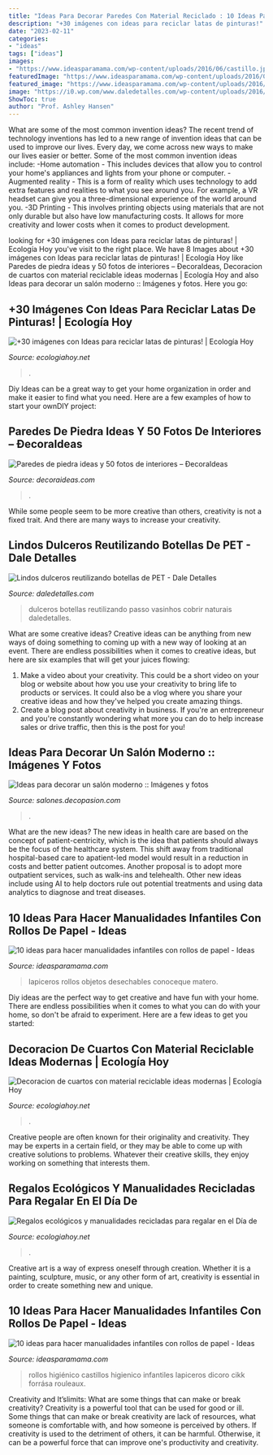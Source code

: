 ```yaml
---
title: "Ideas Para Decorar Paredes Con Material Reciclado : 10 Ideas Para Hacer Manualidades Infantiles Con Rollos De Papel"
description: "+30 imágenes con ideas para reciclar latas de pinturas!"
date: "2023-02-11"
categories:
- "ideas"
tags: ["ideas"]
images:
- "https://www.ideasparamama.com/wp-content/uploads/2016/06/castillo.jpg"
featuredImage: "https://www.ideasparamama.com/wp-content/uploads/2016/06/castillo.jpg"
featured_image: "https://www.ideasparamama.com/wp-content/uploads/2016/06/lapiceros.jpg"
image: "https://i0.wp.com/www.daledetalles.com/wp-content/uploads/2016/08/dulceros-con-envases13.jpg?resize=400%2C266"
ShowToc: true
author: "Prof. Ashley Hansen"
---
```



What are some of the most common invention ideas?
The recent trend of technology inventions has led to a new range of invention ideas that can be used to improve our lives. Every day, we come across new ways to make our lives easier or better. Some of the most common invention ideas include: 
-Home automation - This includes devices that allow you to control your home's appliances and lights from your phone or computer. 
-Augmented reality - This is a form of reality which uses technology to add extra features and realities to what you see around you. For example, a VR headset can give you a three-dimensional experience of the world around you. 
-3D Printing - This involves printing objects using materials that are not only durable but also have low manufacturing costs. It allows for more creativity and lower costs when it comes to product development.

	

		
looking for +30 imágenes con Ideas para reciclar latas de pinturas! | Ecología Hoy you've visit to the right place. We have 8 Images about +30 imágenes con Ideas para reciclar latas de pinturas! | Ecología Hoy like Paredes de piedra ideas y 50 fotos de interiores – ÐecoraIdeas, Decoracion de cuartos con material reciclable ideas modernas | Ecología Hoy and also Ideas para decorar un salón moderno :: Imágenes y fotos. Here you go:
		
    
## +30 Imágenes Con Ideas Para Reciclar Latas De Pinturas! | Ecología Hoy

<img loading=lazy src="http://ecologiahoy.net/wp-content/uploads/2016/06/ca552ae3c205651d19846ea17e05d6eb.jpg" onerror="this.onerror=null;this.src='https://tse2.mm.bing.net/th?id=OIP.oCKGMnqL0YVSTq5Bb8MC-QHaJ4&amp;pid=15.1';" alt="+30 imágenes con Ideas para reciclar latas de pinturas! | Ecología Hoy">

_Source: ecologiahoy.net_

>. 

	

Diy Ideas can be a great way to get your home organization in order and make it easier to find what you need. Here are a few examples of how to start your ownDIY project: 

    
## Paredes De Piedra Ideas Y 50 Fotos De Interiores – ÐecoraIdeas

<img loading=lazy src="https://decoraideas.com/wp-content/uploads/2016/07/17_guetzli-1.jpg" onerror="this.onerror=null;this.src='https://tse4.mm.bing.net/th?id=OIP.QZMiG2SLI53CC0lQm2_HvgHaLK&amp;pid=15.1';" alt="Paredes de piedra ideas y 50 fotos de interiores – ÐecoraIdeas">

_Source: decoraideas.com_

>. 

	

While some people seem to be more creative than others, creativity is not a fixed trait. And there are many ways to increase your creativity.

    
## Lindos Dulceros Reutilizando Botellas De PET - Dale Detalles

<img loading=lazy src="https://i0.wp.com/www.daledetalles.com/wp-content/uploads/2016/08/dulceros-con-envases13.jpg?resize=400%2C266" onerror="this.onerror=null;this.src='https://tse1.mm.bing.net/th?id=OIP.9PvGWch6ooSDp9yGWy1RgQAAAA&amp;pid=15.1';" alt="Lindos dulceros reutilizando botellas de PET - Dale Detalles">

_Source: daledetalles.com_

>dulceros botellas reutilizando passo vasinhos cobrir naturais daledetalles. 

	

What are some creative ideas?
Creative ideas can be anything from new ways of doing something to coming up with a new way of looking at an event. There are endless possibilities when it comes to creative ideas, but here are six examples that will get your juices flowing: 
1. Make a video about your creativity. This could be a short video on your blog or website about how you use your creativity to bring life to products or services. It could also be a vlog where you share your creative ideas and how they've helped you create amazing things. 
2. Create a blog post about creativity in business. If you're an entrepreneur and you're constantly wondering what more you can do to help increase sales or drive traffic, then this is the post for you!

    
## Ideas Para Decorar Un Salón Moderno :: Imágenes Y Fotos

<img loading=lazy src="http://salones.decopasion.com/Imagenes/ideas-para-decorar-un-salon-moderno.jpg" onerror="this.onerror=null;this.src='https://tse2.mm.bing.net/th?id=OIP.YDfHWgbxbCFx8GwoXnIf6AHaEo&amp;pid=15.1';" alt="Ideas para decorar un salón moderno :: Imágenes y fotos">

_Source: salones.decopasion.com_

>. 

	

What are the new ideas?
The new ideas in health care are based on the concept of patient-centricity, which is the idea that patients should always be the focus of the healthcare system. This shift away from traditional hospital-based care to apatient-led model would result in a reduction in costs and better patient outcomes. Another proposal is to adopt more outpatient services, such as walk-ins and telehealth. Other new ideas include using AI to help doctors rule out potential treatments and using data analytics to diagnose and treat diseases.

    
## 10 Ideas Para Hacer Manualidades Infantiles Con Rollos De Papel - Ideas

<img loading=lazy src="https://www.ideasparamama.com/wp-content/uploads/2016/06/lapiceros.jpg" onerror="this.onerror=null;this.src='https://tse3.mm.bing.net/th?id=OIP.oTFyNz3hMrJbg54OVvc4UgHaFj&amp;pid=15.1';" alt="10 ideas para hacer manualidades infantiles con rollos de papel - Ideas">

_Source: ideasparamama.com_

>lapiceros rollos objetos desechables conoceque matero. 

	

Diy ideas are the perfect way to get creative and have fun with your home. There are endless possibilities when it comes to what you can do with your home, so don't be afraid to experiment. Here are a few ideas to get you started:

    
## Decoracion De Cuartos Con Material Reciclable Ideas Modernas | Ecología Hoy

<img loading=lazy src="https://ecologiahoy.net/wp-content/uploads/2016/04/dormitorio-habitacion-cuarto-decorado-con-papel-pintado-31.jpg" onerror="this.onerror=null;this.src='https://tse1.mm.bing.net/th?id=OIP.OhS0bnj6kRapqXS6WGUobgHaKa&amp;pid=15.1';" alt="Decoracion de cuartos con material reciclable ideas modernas | Ecología Hoy">

_Source: ecologiahoy.net_

>. 

	

Creative people are often known for their originality and creativity. They may be experts in a certain field, or they may be able to come up with creative solutions to problems. Whatever their creative skills, they enjoy working on something that interests them.

    
## Regalos Ecológicos Y Manualidades Recicladas Para Regalar En El Día De

<img loading=lazy src="https://ecologiahoy.net/wp-content/uploads/2017/09/320874f6dd929ad4ba685ad73738c56c-jute-products.jpg" onerror="this.onerror=null;this.src='https://tse2.mm.bing.net/th?id=OIP.GQ_2s0km9gzK7_8Qyd120AHaJ4&amp;pid=15.1';" alt="Regalos ecológicos y manualidades recicladas para regalar en el Día de">

_Source: ecologiahoy.net_

>. 

	

Creative art is a way of express oneself through creation. Whether it is a painting, sculpture, music, or any other form of art, creativity is essential in order to create something new and unique.

    
## 10 Ideas Para Hacer Manualidades Infantiles Con Rollos De Papel - Ideas

<img loading=lazy src="https://www.ideasparamama.com/wp-content/uploads/2016/06/castillo.jpg" onerror="this.onerror=null;this.src='https://tse4.mm.bing.net/th?id=OIP.IdyHFqn50ZCpOgkUyzhNYgHaFj&amp;pid=15.1';" alt="10 ideas para hacer manualidades infantiles con rollos de papel - Ideas">

_Source: ideasparamama.com_

>rollos higiénico castillos higienico infantiles lapiceros dicoro cikk forrása rouleaux. 

	

Creativity and It’slimits: What are some things that can make or break creativity?
Creativity is a powerful tool that can be used for good or ill. Some things that can make or break creativity are lack of resources, what someone is comfortable with, and how someone is perceived by others. If creativity is used to the detriment of others, it can be harmful. Otherwise, it can be a powerful force that can improve one's productivity and creativity.

